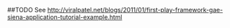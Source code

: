 ##TODO
See http://viralpatel.net/blogs/2011/01/first-play-framework-gae-siena-application-tutorial-example.html